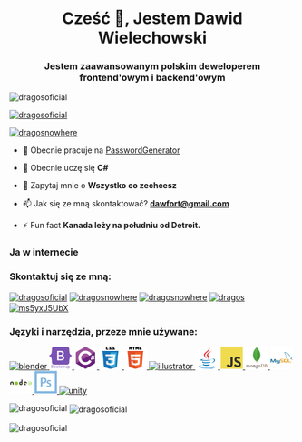 <h1 align="center">Cześć 👋, Jestem Dawid Wielechowski</h1>
<h3 align="center">Jestem zaawansowanym polskim deweloperem frontend'owym i backend'owym</h3>

<p align="left"> <img src="https://komarev.com/ghpvc/?username=dragosoficial&label=Wy%C5%9Bwietlenia%20profilu&color=0e75b6&style=flat" alt="dragosoficial" /> </p>

<p align="left"> <a href="https://github.com/ryo-ma/github-profile-trophy"><img src="https://github-profile-trophy.vercel.app/?username=dragosoficial" alt="dragosoficial" /></a> </p>

<p align="left"> <a href="https://twitter.com/dragosnowhere" target="blank"><img src="https://img.shields.io/twitter/follow/dragosnowhere?logo=twitter&style=for-the-badge" alt="dragosnowhere" /></a> </p>

- 🔭 Obecnie pracuje na [PasswordGenerator](https://github.com/DragosOficial/PasswordGenerator/)

- 🌱 Obecnie uczę się **C#**

- 💬 Zapytaj mnie o **Wszystko co zechcesz**

- 📫 Jak się ze mną skontaktować? **dawfort@gmail.com**

- ⚡ Fun fact **Kanada leży na południu od Detroit.**

### Ja w internecie
<!-- BLOG-POST-LIST:START -->
<!-- BLOG-POST-LIST:END -->

<h3 align="left">Skontaktuj się ze mną:</h3>
<p align="left">
<a href="https://dev.to/dragosoficial" target="blank"><img align="center" src="https://raw.githubusercontent.com/rahuldkjain/github-profile-readme-generator/master/src/images/icons/Social/devto.svg" alt="dragosoficial" height="30" width="40" /></a>
<a href="https://twitter.com/dragosnowhere" target="blank"><img align="center" src="https://raw.githubusercontent.com/rahuldkjain/github-profile-readme-generator/master/src/images/icons/Social/twitter.svg" alt="dragosnowhere" height="30" width="40" /></a>
<a href="https://instagram.com/dragosnowhere" target="blank"><img align="center" src="https://raw.githubusercontent.com/rahuldkjain/github-profile-readme-generator/master/src/images/icons/Social/instagram.svg" alt="dragosnowhere" height="30" width="40" /></a>
<a href="https://www.youtube.com/c/dragos" target="blank"><img align="center" src="https://raw.githubusercontent.com/rahuldkjain/github-profile-readme-generator/master/src/images/icons/Social/youtube.svg" alt="dragos" height="30" width="40" /></a>
<a href="https://discord.gg/ms5yxJ5UbX" target="blank"><img align="center" src="https://raw.githubusercontent.com/rahuldkjain/github-profile-readme-generator/master/src/images/icons/Social/discord.svg" alt="ms5yxJ5UbX" height="30" width="40" /></a>
</p>

<h3 align="left">Języki i narzędzia, przeze mnie używane:</h3>
<p align="left"> <a href="https://www.blender.org/" target="_blank" rel="noreferrer"> <img src="https://download.blender.org/branding/community/blender_community_badge_white.svg" alt="blender" width="40" height="40"/> </a> <a href="https://getbootstrap.com" target="_blank" rel="noreferrer"> <img src="https://raw.githubusercontent.com/devicons/devicon/master/icons/bootstrap/bootstrap-plain-wordmark.svg" alt="bootstrap" width="40" height="40"/> </a> <a href="https://www.w3schools.com/cs/" target="_blank" rel="noreferrer"> <img src="https://raw.githubusercontent.com/devicons/devicon/master/icons/csharp/csharp-original.svg" alt="csharp" width="40" height="40"/> </a> <a href="https://www.w3schools.com/css/" target="_blank" rel="noreferrer"> <img src="https://raw.githubusercontent.com/devicons/devicon/master/icons/css3/css3-original-wordmark.svg" alt="css3" width="40" height="40"/> </a> <a href="https://www.w3.org/html/" target="_blank" rel="noreferrer"> <img src="https://raw.githubusercontent.com/devicons/devicon/master/icons/html5/html5-original-wordmark.svg" alt="html5" width="40" height="40"/> </a> <a href="https://www.adobe.com/in/products/illustrator.html" target="_blank" rel="noreferrer"> <img src="https://www.vectorlogo.zone/logos/adobe_illustrator/adobe_illustrator-icon.svg" alt="illustrator" width="40" height="40"/> </a> <a href="https://www.java.com" target="_blank" rel="noreferrer"> <img src="https://raw.githubusercontent.com/devicons/devicon/master/icons/java/java-original.svg" alt="java" width="40" height="40"/> </a> <a href="https://developer.mozilla.org/en-US/docs/Web/JavaScript" target="_blank" rel="noreferrer"> <img src="https://raw.githubusercontent.com/devicons/devicon/master/icons/javascript/javascript-original.svg" alt="javascript" width="40" height="40"/> </a> <a href="https://www.mongodb.com/" target="_blank" rel="noreferrer"> <img src="https://raw.githubusercontent.com/devicons/devicon/master/icons/mongodb/mongodb-original-wordmark.svg" alt="mongodb" width="40" height="40"/> </a> <a href="https://www.mysql.com/" target="_blank" rel="noreferrer"> <img src="https://raw.githubusercontent.com/devicons/devicon/master/icons/mysql/mysql-original-wordmark.svg" alt="mysql" width="40" height="40"/> </a> <a href="https://nodejs.org" target="_blank" rel="noreferrer"> <img src="https://raw.githubusercontent.com/devicons/devicon/master/icons/nodejs/nodejs-original-wordmark.svg" alt="nodejs" width="40" height="40"/> </a> <a href="https://www.photoshop.com/en" target="_blank" rel="noreferrer"> <img src="https://raw.githubusercontent.com/devicons/devicon/master/icons/photoshop/photoshop-line.svg" alt="photoshop" width="40" height="40"/> </a> <a href="https://unity.com/" target="_blank" rel="noreferrer"> <img src="https://www.vectorlogo.zone/logos/unity3d/unity3d-icon.svg" alt="unity" width="40" height="40"/> </a> </p>

<p><img align="left" src="https://github-readme-stats.vercel.app/api/top-langs?username=dragosoficial&show_icons=true&locale=pl&layout=compact" alt="dragosoficial" /></p>

<p>&nbsp;<img align="center" src="https://github-readme-stats.vercel.app/api?username=dragosoficial&show_icons=true&locale=pl" alt="dragosoficial" /></p>

<p><img align="center" src="https://github-readme-streak-stats.herokuapp.com/?user=dragosoficial&" alt="dragosoficial" /></p>
